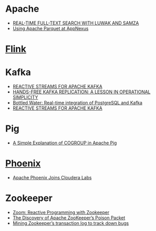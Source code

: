 Apache
======
* [REAL-TIME FULL-TEXT SEARCH WITH LUWAK AND SAMZA](http://blog.confluent.io/2015/04/13/real-time-full-text-search-with-luwak-and-samza/)
* [Using Apache Parquet at AppNexus](http://blog.cloudera.com/blog/2015/04/using-apache-parquet-at-appnexus/)

# [Flink](https://flink.apache.org/)

# Kafka
* [REACTIVE STREAMS FOR APACHE KAFKA](https://softwaremill.com/reactive-kafka/)
* [HANDS-FREE KAFKA REPLICATION: A LESSON IN OPERATIONAL SIMPLICITY](http://blog.confluent.io/2015/04/07/hands-free-kafka-replication-a-lesson-in-operational-simplicity/)
* [Bottled Water: Real-time integration of PostgreSQL and Kafka](http://blog.confluent.io/2015/04/23/bottled-water-real-time-integration-of-postgresql-and-kafka/)
* [REACTIVE STREAMS FOR APACHE KAFKA](https://softwaremill.com/reactive-kafka/)

# Pig
* [A Simple Explanation of COGROUP in Apache Pig](http://joshualande.com/cogroup-in-pig/)

# [Phoenix](http://phoenix.apache.org/)
* [Apache Phoenix Joins Cloudera Labs](http://blog.cloudera.com/blog/2015/05/apache-phoenix-joins-cloudera-labs/)

# Zookeeper
* [Zoom: Reactive Programming with Zookeeper](http://blog.midonet.org/zoom-reactive-programming-zookeeper/)
* [The Discovery of Apache ZooKeeper’s Poison Packet](http://www.pagerduty.com/blog/the-discovery-of-apache-zookeepers-poison-packet/)
* [Mining Zookeeper’s transaction log to track down bugs](https://medium.com/@ivankelly/mining-zookeeper-s-transaction-log-to-track-down-bugs-63b4c653bb6)